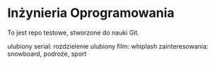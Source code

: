 # Inżynieria Oprogramowania

To jest repo testowe, stworzone do nauki Git.

ulubiony serial: rozdzielenie
ulubiony film: whiplash
zainteresowania: snowboard, podroże, sport